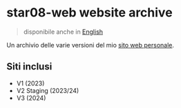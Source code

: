 # star08-web website archive
> disponibile anche in [English](README.en.md)



Un archivio delle varie versioni del mio [sito web personale](https://star08-web.pages.dev/).

## Siti inclusi
- V1 (2023)
- V2 Staging (2023/24)
- V3 (2024)